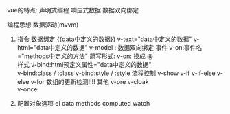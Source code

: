 vue的特点:
    声明式编程
    响应式数据
    数据双向绑定

编程思想
    数据驱动(mvvm)    
    

1. 指令
    数据绑定
        {{data中定义的数据}}  v-text="data中定义的数据"  v-html="data中定义的数据"
        v-model : 数据双向绑定
    事件
        v-on:事件名="methods中定义的方法"
        简写形式: v-on: 换成 @  
    样式
        v-bind:html预定义属性="data中定义的数据"    
        v-bind:class   /   :class
        v-bind:style   /   :style
    流程控制
        v-show
        v-if
        v-if-else
        v-else
        v-for
            数组的更新检测!!!!
    其他
        v-pre
        v-cloak   
        v-once     
        
2. 配置对象选项
    el
    data
    methods
    computed
    watch
            